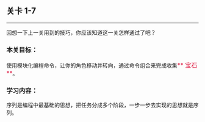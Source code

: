 ## 关卡 1-7

------
回想一下上一关用到的技巧，你应该知道这一关怎样通过了吧？

### 本关目标：
使用模块化编程命令，让你的角色移动并转向，通过命令组合来完成收集<font color=#DC143C size=3>** 宝石 **</font>。

### 学习内容：
序列是编程中最基础的思想，把任务分成多个阶段，一步一步去实现的思想就是序列。

